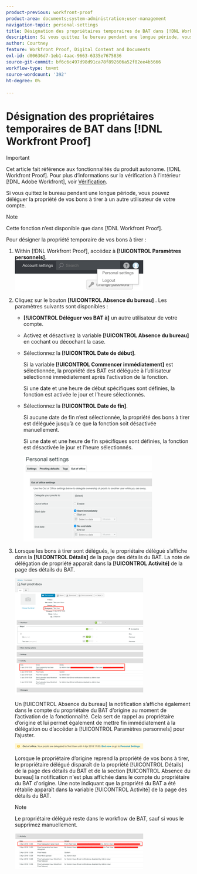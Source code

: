 ```yaml
---
product-previous: workfront-proof
product-area: documents;system-administration;user-management
navigation-topic: personal-settings
title: Désignation des propriétaires temporaires de BAT dans [!DNL Workfront Proof]
description: Si vous quittez le bureau pendant une longue période, vous pouvez déléguer la propriété de vos bons à tirer à un autre utilisateur de votre compte.
author: Courtney
feature: Workfront Proof, Digital Content and Documents
exl-id: d00636d7-1eb1-4aac-9663-6335e7675836
source-git-commit: bf6c6c497d98d91ca78f892606a52f82ee4b5666
workflow-type: tm+mt
source-wordcount: '392'
ht-degree: 0%

---
```


# Désignation des propriétaires temporaires de BAT dans [!DNL Workfront Proof]

>[!IMPORTANT]
>
>Cet article fait référence aux fonctionnalités du produit autonome. [!DNL Workfront Proof]. Pour plus d’informations sur la vérification à l’intérieur [!DNL Adobe Workfront], voir [Vérification](../../../review-and-approve-work/proofing/proofing.md).

Si vous quittez le bureau pendant une longue période, vous pouvez déléguer la propriété de vos bons à tirer à un autre utilisateur de votre compte.

>[!NOTE]
>
>Cette fonction n’est disponible que dans [!DNL Workfront Proof].

Pour désigner la propriété temporaire de vos bons à tirer :

1. Within [!DNL Workfront Proof], accédez à **[!UICONTROL Paramètres personnels]**.\
   ![personal-settings.png](assets/personal-settings-350x83.png)

1. Cliquez sur le bouton **[!UICONTROL Absence du bureau]** . Les paramètres suivants sont disponibles :

   * **[!UICONTROL Déléguer vos BAT à]** un autre utilisateur de votre compte.
   * Activez et désactivez la variable **[!UICONTROL Absence du bureau]** en cochant ou décochant la case.
   * Sélectionnez la **[!UICONTROL Date de début]**.

      Si la variable **[!UICONTROL Commencer immédiatement]** est sélectionnée, la propriété des BAT est déléguée à l’utilisateur sélectionné immédiatement après l’activation de la fonction.

      Si une date et une heure de début spécifiques sont définies, la fonction est activée le jour et l’heure sélectionnés.

   * Sélectionnez la **[!UICONTROL Date de fin]**.

      Si aucune date de fin n’est sélectionnée, la propriété des bons à tirer est déléguée jusqu’à ce que la fonction soit désactivée manuellement.

      Si une date et une heure de fin spécifiques sont définies, la fonction est désactivée le jour et l’heure sélectionnés.

      ![out-of-office-options.png](assets/out-of-office-options-350x234.png)

1. Lorsque les bons à tirer sont délégués, le propriétaire délégué s’affiche dans la **[!UICONTROL Détails]** de la page des détails du BAT. La note de délégation de propriété apparaît dans la **[!UICONTROL Activité]** de la page des détails du BAT.

   ![activity-section-delegate.png](assets/activity-section-delegated-350x318.png)

   Un [!UICONTROL Absence du bureau] la notification s’affiche également dans le compte du propriétaire du BAT d’origine au moment de l’activation de la fonctionnalité. Cela sert de rappel au propriétaire d’origine et lui permet également de mettre fin immédiatement à la délégation ou d’accéder à [!UICONTROL Paramètres personnels] pour l’ajuster.

   ![notification-on-account.png](assets/notification-on-account-350x15.png)

   Lorsque le propriétaire d’origine reprend la propriété de vos bons à tirer, le propriétaire délégué disparaît de la propriété [!UICONTROL Détails] de la page des détails du BAT et de la section [!UICONTROL Absence du bureau] la notification n&#39;est plus affichée dans le compte du propriétaire du BAT d&#39;origine. Une note indiquant que la propriété du BAT a été rétablie apparaît dans la variable [!UICONTROL Activité] de la page des détails du BAT.

   >[!NOTE]
   >
   >Le propriétaire délégué reste dans le workflow de BAT, sauf si vous le supprimez manuellement.

   ![[!UICONTROL activité-section-reprise].png](assets/activity-section-taken-back-350x99.png)

